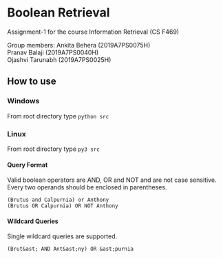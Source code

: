 # Boolean Retrieval
 Assignment-1 for the course Information Retrieval (CS F469)

Group members:
Ankita Behera (2019A7PS0075H) <br>
Pranav Balaji (2019A7PS0040H) <br>
Ojashvi Tarunabh (2019A7PS0025H) <br>

## How to use
### Windows
From root directory type `python src`<br>
### Linux
From root directory type `py3 src`<br>
#### Query Format
Valid boolean operators are AND, OR and NOT and are not case sensitive. Every two operands should be enclosed in parentheses. <br>
```
(Brutus and Calpurnia) or Anthony
(Brutus OR Calpurnia) OR NOT Anthony
```
#### Wildcard Queries
Single wildcard queries are supported. <br>
```
(Brut&ast; AND Ant&ast;ny) OR &ast;purnia
```



